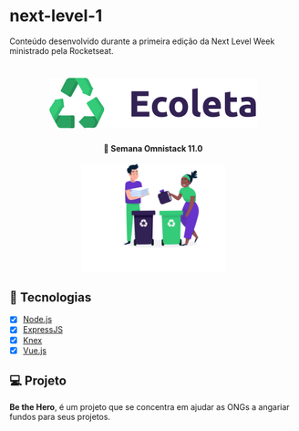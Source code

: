 # next-level-1
Conteúdo desenvolvido durante a primeira edição da Next Level Week ministrado pela Rocketseat.
<h1 align="center">
  <img src="https://github.com/diegogasparcruz/next-level-1/blob/master/frontend/src/assets/logo.svg">
</h1>

<h4 align="center">
  🚀 Semana Omnistack 11.0
</h4>

<p align="center">
  <img alt="Frontend" src="https://github.com/diegogasparcruz/next-level-1/blob/master/frontend/src/assets/home-background.svg" width="50%">
</p>

## :rocket: Tecnologias
- [x] [Node.js](https://nodejs.org/en)
- [x] [ExpressJS](https://expressjs.com/pt-br)
- [x] [Knex](http://knexjs.org)
- [x] [Vue.js](https://vuejs.org)

## :computer: Projeto
**Be the Hero**, é um projeto que se concentra em ajudar as ONGs a angariar fundos para seus projetos.
